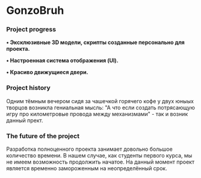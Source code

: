 # GonzoBruh

### Project progress
**• Эксклюзивные 3D модели, скрипты созданные персонально для проекта.**

**• Настроенная система отображения (UI).**

**• Красиво движущиеся двери.**

### Project history
Одним тёмным вечером сидя за чашечкой горячего кофе у двух юныых творцов возникла гениальная мысль: "А что если создать потрясающую игру про километровые провода между механизмами" - так и возник данный прект.

### The future of the project
Разработка полноценного проекта занимает довольно большое количество времени. В нашем случае, как студенты первого курса, мы не имеем возможность продолжить начатое. На данный момент проект является временно замороженным на неопределённый срок.
